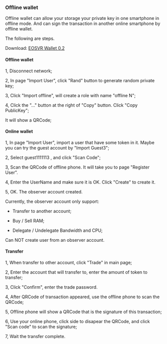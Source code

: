 ### Offline wallet

Offline wallet can allow your storage your private key in one smartphone in offline mode.
And can sign the transaction in another online smartphone by offline wallet.

The following are steps.

Download: [EOSVR Wallet 0.2](https://github.com/EOSVR/EOSVR/blob/master/wallet-cn.md)

#### Offline wallet

1, Disconnect network;

2, In page "Import User", click "Rand" button to generate random private key;

3, Click "Import offline", will create a role with name "offline N";

4, Click the "..." button at the right of "Copy" button. Click "Copy PublicKey";

It will show a QRCode;


#### Online wallet

1, In page "Import User", import a user that have some token in it. Maybe you can try the guest account by "Import Guest3";

2, Select guest1111113 , and click "Scan Code";

3, Scan the QRCode of offline phone. It will take you to page "Register User".

4, Enter the UserName and make sure it is OK. Click "Create" to create it.

5, OK. The observer account created.

Currently, the observer account only support:

- Transfer to another account;

- Buy / Sell RAM;

- Delegate / Undelegate Bandwidth and CPU;

Can NOT create user from an observer account.


#### Transfer

1, When transfer to other account, click "Trade" in main page;

2, Enter the account that will transfer to, enter the amount of token to transfer;

3, Click "Confirm", enter the trade password.

4, After QRCode of transaction appeared, use the offline phone to scan the QRCode;

5, Offline phone will show a QRCode that is the signature of this transaction;

6, Use your online phone, click side to disapear the QRCode, and click "Scan code" to scan the signature;

7, Wait the transfer complete.

